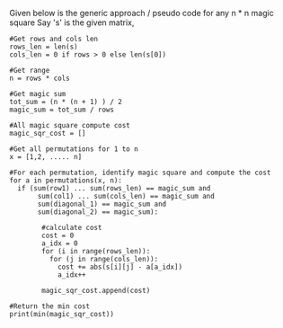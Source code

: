 Given below is the generic approach / pseudo code for any n * n magic square
Say 's' is the given matrix,
    
    #Get rows and cols len
    rows_len = len(s)
    cols_len = 0 if rows > 0 else len(s[0])
    
    #Get range 
    n = rows * cols
    
    #Get magic sum
    tot_sum = (n * (n + 1) ) / 2  
    magic_sum = tot_sum / rows
    
    #All magic square compute cost
    magic_sqr_cost = []
    
    #Get all permutations for 1 to n
    x = [1,2, ..... n]
    
    #For each permutation, identify magic square and compute the cost 
    for a in permutations(x, n):
      if (sum(row1) ... sum(rows_len) == magic_sum and
           sum(col1) ... sum(cols_len) == magic_sum and
           sum(diagonal_1) == magic_sum and
           sum(diagonal_2) == magic_sum):
            
            #calculate cost
            cost = 0
            a_idx = 0
            for (i in range(rows_len)):
              for (j in range(cols_len)):
                cost += abs(s[i][j] - a[a_idx])
                a_idx++
                
            magic_sqr_cost.append(cost)    
                  
    #Return the min cost
    print(min(magic_sqr_cost)) 
